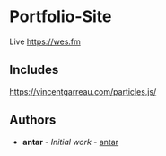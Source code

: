 # Portfolio-Site

Live https://wes.fm

## Includes

https://vincentgarreau.com/particles.js/

## Authors

* **antar** - *Initial work* - [antar](https://github.com/antar)
